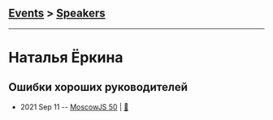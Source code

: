 ## [Events](../README.md) > [Speakers](../speakers.md)
---

# Наталья Ёркина

## Ошибки хороших руководителей
- 2021 Sep 11 -- [MoscowJS 50](https://www.youtube.com/watch?v=g2aYs0UwxYU)  | [:notebook:](https://drive.google.com/file/d/1kOXvehUYbLAiCh3Z98odHVgBwlFYg9gP/view?usp=sharing)  
